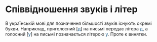 # Співвідношення звуків і літер

В українськiй мовi для позначення бiльшостi звукiв iснують окремi букви. Наприклад, приголосний [<font color="#0F5181">д</font>] на письмi передає лiтера <font color="#0F5181">д</font>, а голосний [<font color="#0F5181">у</font>] на письмi позначається лiтерою <font color="#0F5181">y</font>. Проте є винятки.

